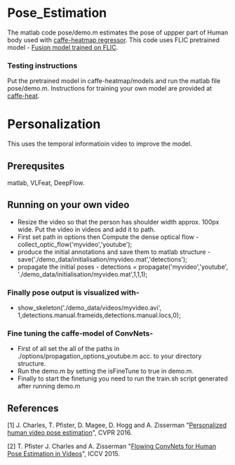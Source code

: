 # Pose_Estimation
The matlab code pose/demo.m estimates the pose of uppper part of Human body used with [caffe-heatmap regressor](https://github.com/tpfister/caffe-heatmap). This code uses FLIC pretrained model - [Fusion model trained on FLIC](http://tomas.pfister.fi/models/caffe-heatmap-flic.caffemodel). 
### Testing instructions
Put the pretrained model in caffe-heatmap/models and run the matlab file pose/demo.m. Instructions for training your own model are provided at [caffe-heat](https://github.com/tpfister/caffe-heatmap).

# Personalization
This uses the temporal informatioin video to improve the model.

## Prerequsites
matlab, VLFeat, DeepFlow.

## Running on your own video
 - Resize the video so that the person has shoulder width approx. 100px wide. Put the video in videos and add it to path.
 - First set path in options then Compute the dense optical flow - collect_optic_flow('myvideo','youtube');
 - produce the initial annotations and save them to matlab structure - save('./demo_data/initialisation/myvideo.mat','detections');
 - propagate the initial poses - detections = propagate('myvideo','youtube', './demo_data/initialisation/myvideo.mat',1,1,1);
 
### Finally pose output is visualized with-
 - show_skeleton('./demo_data/videos/myvideo.avi', 1,detections.manual.frameids,detections.manual.locs,0);
 
### Fine tuning the caffe-model of ConvNets-
 - First of all set the all of the paths in  ./options/propagation_options_youtube.m acc. to your directory structure.
 - Run the demo.m by setting the isFineTune to true in demo.m.
 - Finally to start the finetunig you need to run the train.sh script generated after running demo.m
 
## References
[1] J. Charles, T. Pfister, D. Magee, D. Hogg and A. Zisserman "[Personalized human video pose estimation](http://arxiv.org/abs/1511.06676)", CVPR 2016.

[2]  T. Pfister J. Charles  and A. Zisserman "[Flowing ConvNets for Human Pose Estimation in Videos](http://arxiv.org/abs/1506.02897)", ICCV 2015.
